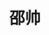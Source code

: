 ---
home: true
layout: Blog
icon: home
title: 邵帅
heroImage: https://img-blog.csdnimg.cn/44a95ec3b0364ffd885d1997ddfbdeac.png
heroText: 邵帅
heroFullScreen: true
bgImage: https://img-blog.csdnimg.cn/30458f75cce14373b32b4f1a8c5f96c0.jpeg
tagline: “I love the people I photograph”——Bruce Gilden
---